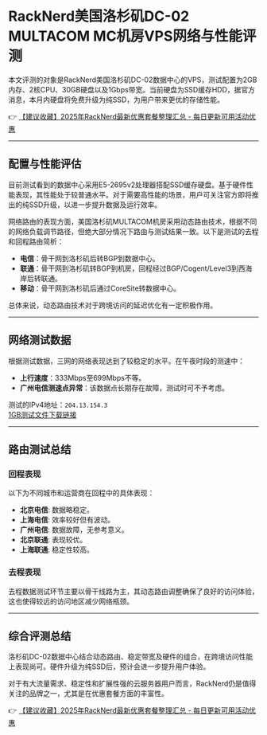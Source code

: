 # RackNerd美国洛杉矶DC-02 MULTACOM MC机房VPS网络与性能评测

本文评测的对象是RackNerd美国洛杉矶DC-02数据中心的VPS，测试配置为2GB内存、2核CPU、30GB硬盘以及1Gbps带宽。当前硬盘为SSD缓存HDD，据官方消息，本月内硬盘将免费升级为纯SSD，为用户带来更优的存储性能。

👉 [【建议收藏】2025年RackNerd最新优惠套餐整理汇总 - 每日更新可用活动优惠](https://bit.ly/Rack_Nerd)

---

## 配置与性能评估

目前测试看到的数据中心采用E5-2695v2处理器搭配SSD缓存硬盘。基于硬件性能表现，其性能处于较普通水平。对于需要高性能的场景，用户可关注官方即将推出的纯SSD升级，以进一步提升数据及运行效率。

网络路由的表现方面，美国洛杉矶MULTACOM机房采用动态路由技术，根据不同的网络负载调节路径，但绝大部分情况下路由与测试结果一致。以下是测试的去程和回程路由简析：

- **电信**：骨干网到洛杉矶后转BGP到数据中心。
- **联通**：骨干网到洛杉矶转BGP到机房，回程经过BGP/Cogent/Level3到西海岸后转联通。
- **移动**：骨干网到洛杉矶后通过CoreSite转数据中心。

总体来说，动态路由技术对于跨境访问的延迟优化有一定积极作用。

---

## 网络测试数据

根据测试数据，三网的网络表现达到了较稳定的水平。在午夜时段的测速中：

- **上行速度**：333Mbps至699Mbps不等。
- **广州电信测速点异常**：该数据点长期存在故障，测试时可不予考虑。

测试的IPv4地址：`204.13.154.3`  
[1GB测试文件下载链接](http://lg-lax02.racknerd.com/1000MB.test)

---

## 路由测试总结

### 回程表现
以下为不同城市和运营商在回程中的具体表现：

- **北京电信**: 数据略稳定。
- **上海电信**: 效率较好但有波动。
- **广州电信**: 数据故障，无参考意义。
- **北京联通**: 表现较优。
- **上海联通**: 稳定性较高。

### 去程表现
去程数据测试环节主要以骨干线路为主，其动态路由调整确保了良好的访问体验，这也使得较远的访问地区减少网络瓶颈。

---

## 综合评测总结

洛杉矶DC-02数据中心结合动态路由、稳定带宽及硬件的组合，在跨境访问性能上表现尚可。硬件升级为纯SSD后，预计会进一步提升用户体验。

对于有大流量需求、稳定性和扩展性强的云服务器用户而言，RackNerd仍是值得关注的品牌之一，尤其是在优惠套餐方面的丰富性。

👉 [【建议收藏】2025年RackNerd最新优惠套餐整理汇总 - 每日更新可用活动优惠](https://bit.ly/Rack_Nerd)